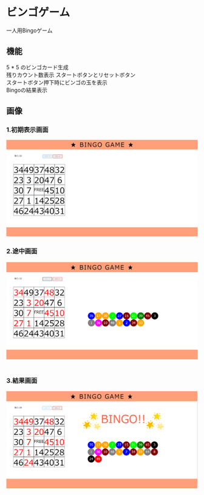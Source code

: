 # ビンゴゲーム
一人用Bingoゲーム

## 機能
5 * 5 のビンゴカード生成  
残りカウント数表示
スタートボタンとリセットボタン  
スタートボタン押下時にビンゴの玉を表示  
Bingoの結果表示  

## 画像
### 1.初期表示画面  
![bingo1](./image/bingo1.png)
</br>  
### 2.途中画面
![bingo2](./image/bingo2.png)  
</br>
### 3.結果画面
![bingo3](./image/bingo3.png)
